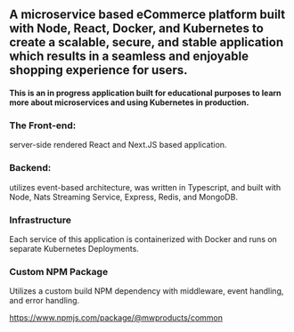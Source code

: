 ## A  microservice based eCommerce platform built with Node, React, Docker, and Kubernetes to create a scalable, secure, and stable application which results in a seamless and enjoyable shopping experience for users.

#### This is an in progress application built for educational purposes to learn more about microservices and using Kubernetes in production. 


### The Front-end:
server-side rendered React and Next.JS based application. 

### Backend: 
utilizes event-based architecture, was written in Typescript, and built with Node, Nats Streaming Service, Express, Redis, and MongoDB. 

### Infrastructure
Each service of this application is containerized with Docker and runs on separate Kubernetes Deployments.

### Custom NPM Package
 
 Utilizes a custom build NPM dependency with middleware, event handling, and error handling.
 
 https://www.npmjs.com/package/@mwproducts/common
 
